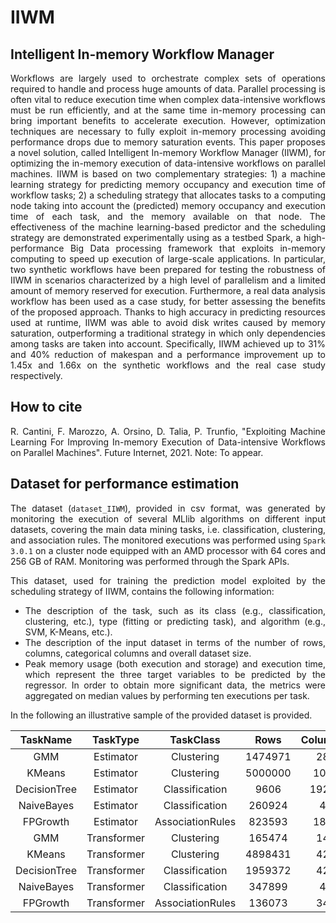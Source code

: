 # IIWM
## Intelligent In-memory Workflow Manager
<div style="text-align: justify">
Workflows are largely used to orchestrate complex sets of operations required to handle and process huge amounts of data. Parallel processing is often vital to reduce execution time when complex data-intensive workflows must be run efficiently, and at the same time in-memory processing can bring important benefits to accelerate execution. However, optimization techniques are necessary to fully exploit in-memory processing avoiding performance drops due to memory saturation events. This paper proposes a novel solution, called Intelligent In-memory Workflow Manager (IIWM), for optimizing the in-memory execution of data-intensive workflows on parallel machines. IIWM is based on two complementary strategies: 1) a machine learning strategy for predicting memory occupancy and execution time of workflow tasks; 2) a scheduling strategy that allocates tasks to a computing node taking into account the (predicted) memory occupancy and execution time of each task, and the memory available on that node.
The effectiveness of the machine learning-based predictor and the scheduling strategy are demonstrated experimentally using as a testbed Spark, a high-performance Big Data processing framework that exploits in-memory computing to speed up execution of large-scale applications.
In particular, two synthetic workflows have been prepared for testing the robustness of IIWM in scenarios characterized by a high level of parallelism and a limited amount of memory reserved for execution. Furthermore, a real data analysis workflow has been used as a case study, for better assessing the benefits of the proposed approach.
Thanks to high accuracy in predicting resources used at runtime, IIWM was able to avoid disk writes caused by memory saturation, outperforming a traditional strategy in which only dependencies among tasks are taken into account.
Specifically, IIWM achieved up to 31% and 40% reduction of makespan and a performance improvement up to 1.45x and 1.66x on the synthetic workflows and the real case study respectively.

## How to cite

R. Cantini, F. Marozzo, A. Orsino, D. Talia, P. Trunfio, "Exploiting Machine Learning For Improving In-memory Execution of Data-intensive Workflows on Parallel Machines". Future Internet, 2021. Note: To appear.

## Dataset for performance estimation

The dataset (```dataset_IIWM```), provided in csv format, was generated by monitoring the execution of several MLlib algorithms on different input datasets, covering the main data mining tasks, i.e. classification, clustering, and association rules. The monitored executions was performed using ```Spark 3.0.1``` on a cluster node equipped with an AMD processor with 64 cores and 256 GB of RAM. Monitoring was performed through the Spark APIs.

This dataset, used for training the prediction model exploited by the scheduling strategy of IIWM, contains the following information:
- The description of the task, such as its class (e.g., classification, clustering, etc.), type (fitting or predicting task), and algorithm (e.g., SVM, K-Means, etc.). 
- The description of the input dataset in terms of the number of rows, columns, categorical columns and overall dataset size.
- Peak memory usage (both execution and storage) and execution time, which represent the three target variables to be predicted by the regressor. In order to obtain more significant data, the metrics were aggregated on median values by performing ten executions per task.

In the following an illustrative sample of the provided dataset is provided.

| TaskName | TaskType | TaskClass | Rows | Columns | CategoricalColumns | Size | PeakStorageMemory | PeakExecutionMemory | Duration |
|:-:|:-:|:-:|:-:|:-:|:-:|:-:|:-:|:-:|:-:|
| GMM | Estimator | Clustering | 1474971 | 28 | 0 | 87.0045 | 433.37 | 1413.5 | 108204 |
| KMeans | Estimator | Clustering | 5000000 | 104 | 0 | 1239.78 | 4624.52 | 4112 | 56233.5 |
| DecisionTree | Estimator | Classification | 9606 | 1921 | 0 | 84.9105 | 730.09 | 297.895 | 39292 |
| NaiveBayes | Estimator | Classification | 260924 | 4 | 0 | 13.4986 | 340.92 | 6982.82 | 16531.5 |
| FPGrowth | Estimator | AssociationRules | 823593 | 180 | 180 | 697 | 9493.85 | 1371.03 | 96071.5 |
| GMM | Transformer | Clustering | 165474 | 14 | 1 | 6.36604 | 2.34 | 1e-06 | 62.5 |
| KMeans | Transformer | Clustering | 4898431 | 42 | 3 | 648.887 | 3.23 | 1e-06 | 35 |
| DecisionTree | Transformer | Classification | 1959372 | 42 | 4 | 257.686 | 3.68 | 1e-06 | 65.5 |
| NaiveBayes | Transformer | Classification | 347899 | 4 | 0 | 17.9982 | 4.26 | 1e-06 | 92.5 |
| FPGrowth | Transformer | AssociationRules | 136073 | 34 | 34 | 13.5493 | 1229.95 | 633.5 | 52429 |

</div>
